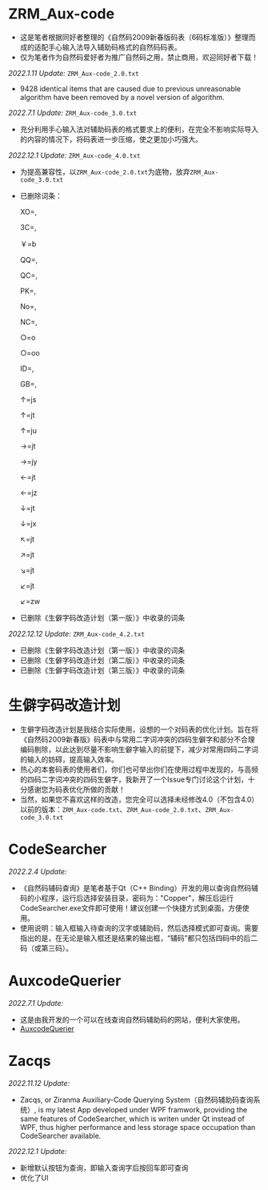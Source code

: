 # ZRM_Aux-code
- 这是笔者根据同好者整理的《自然码2009新春版码表（6码标准版）》整理而成的适配手心输入法导入辅助码格式的自然码码表。
- 仅为笔者作为自然码爱好者为推广自然码之用，禁止商用，欢迎同好者下载！

*2022.1.11 Update:* `ZRM_Aux-code_2.0.txt`

- 9428 identical items that are caused due to previous unreasonable algorithm have been removed by a novel version of algorithm.

*2022.7.1 Update:* `ZRM_Aux-code_3.0.txt`

- 充分利用手心输入法对辅助码表的格式要求上的便利，在完全不影响实际导入的内容的情况下，将码表进一步压缩，使之更加小巧强大。

*2022.12.1 Update:* `ZRM_Aux-code_4.0.txt`

- 为提高兼容性，以`ZRM_Aux-code_2.0.txt`为底物，放弃`ZRM_Aux-code_3.0.txt`

- 已删除词条：

  XO=,

  3C=,

  ￥=b

  QQ=,

  QC=,

  PK=,

  No=,

  NC=,

  ○=o

  ○=oo

  ID=,

  GB=,

  ↑=js

  ↑=jt

  ↑=ju

  →=jt

  →=jy

  ←=jt

  ←=jz

  ↓=jt

  ↓=jx

  ↖=jt

  ↗=jt

  ↘=jt

  ↙=jt

  ↙=zw

- 已删除《生僻字码改造计划（第一版）》中收录的词条

*2022.12.12 Update:* `ZRM_Aux-code_4.2.txt`

- 已删除《生僻字码改造计划（第一版）》中收录的词条
- 已删除《生僻字码改造计划（第二版）》中收录的词条
- 已删除《生僻字码改造计划（第三版）》中收录的词条

# 生僻字码改造计划

- 生僻字码改造计划是我结合实际使用，设想的一个对码表的优化计划。旨在将《自然码2009新春版》码表中与常用二字词冲突的四码生僻字和部分不合理编码剔除，以此达到尽量不影响生僻字输入的前提下，减少对常用四码二字词的输入的妨碍，提高输入效率。
- 热心的本套码表的使用者们，你们也可举出你们在使用过程中发现的，与高频的四码二字词冲突的四码生僻字，我新开了一个Issue专门讨论这个计划，十分感谢您为码表优化所做的贡献！
- 当然，如果您不喜欢这样的改造，您完全可以选择未经修改4.0（不包含4.0）以前的版本：`ZRM_Aux-code.txt`、`ZRM_Aux-code_2.0.txt`、`ZRM_Aux-code_3.0.txt`

# CodeSearcher
*2022.2.4 Update:*
- 《自然码辅码查询》是笔者基于Qt（C++ Binding）开发的用以查询自然码辅码的小程序，运行后选择安装目录，密码为："Copper"，解压后运行CodeSearcher.exe文件即可使用！建议创建一个快捷方式到桌面，方便使用。
- 使用说明：输入框输入待查询的汉字或辅助码，然后选择模式即可查询。需要指出的是，在无论是输入框还是结果的输出框，“辅码”都只包括四码中的后二码（或第三码）。

# AuxcodeQuerier
*2022.7.1 Update:*
- 这是由我开发的一个可以在线查询自然码辅助码的网站，便利大家使用。
- [AuxcodeQuerier](https://copperay.github.io/AuxcodeQuerier)

# Zacqs
*2022.11.12 Update:*
- Zacqs, or Ziranma Auxiliary-Code Querying System（自然码辅助码查询系统）, is my latest App developed under WPF framwork, providing the same features of CodeSearcher, which is writen under Qt instead of WPF, thus higher performance and less storage space occupation than CodeSearcher available. 

*2022.12.1 Update:*
- 新增默认按钮为查询，即输入查询字后按回车即可查询
- 优化了UI